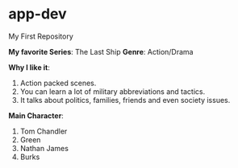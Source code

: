 # app-dev
My First Repository

**My favorite Series**: The Last Ship
**Genre**: Action/Drama

**Why I like it**:
1. Action packed scenes.
2. You can learn a lot of military abbreviations and tactics.
3. It talks about politics, families, friends and even society issues.

**Main Character**:
1. Tom Chandler
2. Green
3. Nathan James
4. Burks
